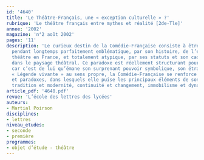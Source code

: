 ```yaml
---
id: '4640'
title: 'Le Théâtre-Français, une « exception culturelle » ?'
rubrique: 'Le théâtre français entre mythes et réalité [2de-Tle]'
annee: '2002'
magazine: 'n°2 août 2002'
pages: '11'
description: 'Le curieux destin de la Comédie-Française consiste à être, à la fois,
  pendant longtemps parfaitement emblématique, par son histoire, de l’évolution du
  théâtre en France, et totalement atypique, par ses statuts et son cadre institutionnel,
  dans le paysage théâtral. Ce paradoxe est réellement structurant pour l’institution,
  car c’est de lui qu’émane son surprenant pouvoir symbolique, son étrange rayonnement.
  « Légende vivante » au sens propre, la Comédie-Française se renforce par ses contradictions
  et paradoxes, dans lesquels elle puise les principaux éléments de son identité :
  tradition et modernité, continuité et changement, immobilisme et dynamisme…'
article_pdf: '4640.pdf'
revue: 'L’école des lettres des lycées'
auteurs:
- Martial Poirson
disciplines:
- lettres
niveau_etudes:
- seconde
- première
programmes:
- objet d’étude - théâtre
---
```

